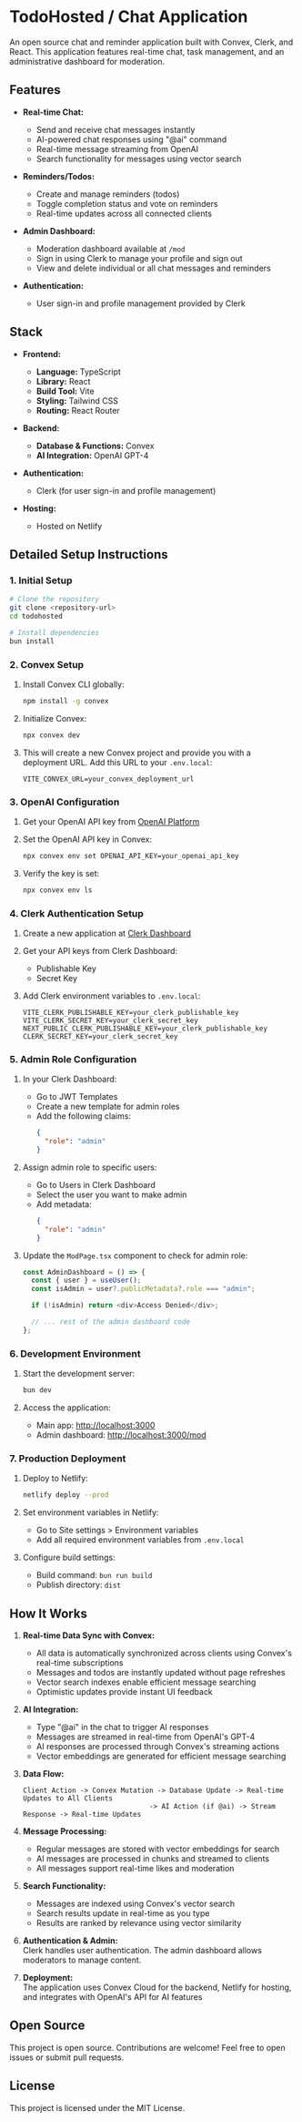 # TodoHosted / Chat Application

An open source chat and reminder application built with Convex, Clerk, and React. This application features real-time chat, task management, and an administrative dashboard for moderation.

## Features

- **Real-time Chat:**
  - Send and receive chat messages instantly
  - AI-powered chat responses using "@ai" command
  - Real-time message streaming from OpenAI
  - Search functionality for messages using vector search
- **Reminders/Todos:**

  - Create and manage reminders (todos)
  - Toggle completion status and vote on reminders
  - Real-time updates across all connected clients

- **Admin Dashboard:**

  - Moderation dashboard available at `/mod`
  - Sign in using Clerk to manage your profile and sign out
  - View and delete individual or all chat messages and reminders

- **Authentication:**
  - User sign-in and profile management provided by Clerk

## Stack

- **Frontend:**

  - **Language:** TypeScript
  - **Library:** React
  - **Build Tool:** Vite
  - **Styling:** Tailwind CSS
  - **Routing:** React Router

- **Backend:**

  - **Database & Functions:** Convex
  - **AI Integration:** OpenAI GPT-4

- **Authentication:**

  - Clerk (for user sign-in and profile management)

- **Hosting:**
  - Hosted on Netlify

## Detailed Setup Instructions

### 1. Initial Setup

```bash
# Clone the repository
git clone <repository-url>
cd todohosted

# Install dependencies
bun install
```

### 2. Convex Setup

1. Install Convex CLI globally:

   ```bash
   npm install -g convex
   ```

2. Initialize Convex:

   ```bash
   npx convex dev
   ```

3. This will create a new Convex project and provide you with a deployment URL. Add this URL to your `.env.local`:
   ```env
   VITE_CONVEX_URL=your_convex_deployment_url
   ```

### 3. OpenAI Configuration

1. Get your OpenAI API key from [OpenAI Platform](https://platform.openai.com/api-keys)

2. Set the OpenAI API key in Convex:

   ```bash
   npx convex env set OPENAI_API_KEY=your_openai_api_key
   ```

3. Verify the key is set:
   ```bash
   npx convex env ls
   ```

### 4. Clerk Authentication Setup

1. Create a new application at [Clerk Dashboard](https://dashboard.clerk.dev)

2. Get your API keys from Clerk Dashboard:

   - Publishable Key
   - Secret Key

3. Add Clerk environment variables to `.env.local`:
   ```env
   VITE_CLERK_PUBLISHABLE_KEY=your_clerk_publishable_key
   VITE_CLERK_SECRET_KEY=your_clerk_secret_key
   NEXT_PUBLIC_CLERK_PUBLISHABLE_KEY=your_clerk_publishable_key
   CLERK_SECRET_KEY=your_clerk_secret_key
   ```

### 5. Admin Role Configuration

1. In your Clerk Dashboard:

   - Go to JWT Templates
   - Create a new template for admin roles
   - Add the following claims:
     ```json
     {
       "role": "admin"
     }
     ```

2. Assign admin role to specific users:

   - Go to Users in Clerk Dashboard
   - Select the user you want to make admin
   - Add metadata:
     ```json
     {
       "role": "admin"
     }
     ```

3. Update the `ModPage.tsx` component to check for admin role:

   ```typescript
   const AdminDashboard = () => {
     const { user } = useUser();
     const isAdmin = user?.publicMetadata?.role === "admin";

     if (!isAdmin) return <div>Access Denied</div>;

     // ... rest of the admin dashboard code
   };
   ```

### 6. Development Environment

1. Start the development server:

   ```bash
   bun dev
   ```

2. Access the application:
   - Main app: [http://localhost:3000](http://localhost:3000)
   - Admin dashboard: [http://localhost:3000/mod](http://localhost:3000/mod)

### 7. Production Deployment

1. Deploy to Netlify:

   ```bash
   netlify deploy --prod
   ```

2. Set environment variables in Netlify:

   - Go to Site settings > Environment variables
   - Add all required environment variables from `.env.local`

3. Configure build settings:
   - Build command: `bun run build`
   - Publish directory: `dist`

## How It Works

1. **Real-time Data Sync with Convex:**

   - All data is automatically synchronized across clients using Convex's real-time subscriptions
   - Messages and todos are instantly updated without page refreshes
   - Vector search indexes enable efficient message searching
   - Optimistic updates provide instant UI feedback

2. **AI Integration:**

   - Type "@ai" in the chat to trigger AI responses
   - Messages are streamed in real-time from OpenAI's GPT-4
   - AI responses are processed through Convex's streaming actions
   - Vector embeddings are generated for efficient message searching

3. **Data Flow:**

   ```
   Client Action -> Convex Mutation -> Database Update -> Real-time Updates to All Clients
                                  -> AI Action (if @ai) -> Stream Response -> Real-time Updates
   ```

4. **Message Processing:**

   - Regular messages are stored with vector embeddings for search
   - AI messages are processed in chunks and streamed to clients
   - All messages support real-time likes and moderation

5. **Search Functionality:**

   - Messages are indexed using Convex's vector search
   - Search results update in real-time as you type
   - Results are ranked by relevance using vector similarity

6. **Authentication & Admin:**  
   Clerk handles user authentication. The admin dashboard allows moderators to manage content.

7. **Deployment:**  
   The application uses Convex Cloud for the backend, Netlify for hosting, and integrates with OpenAI's API for AI features

## Open Source

This project is open source. Contributions are welcome! Feel free to open issues or submit pull requests.

## License

This project is licensed under the MIT License.

